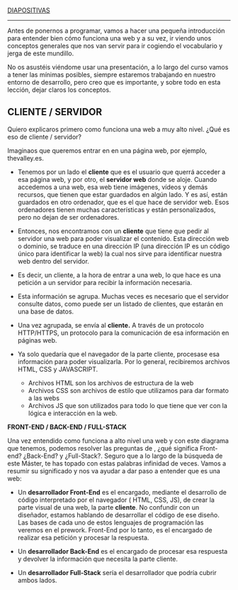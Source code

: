 
[DIAPOSITIVAS](S1-recursos/introduccion-desarrollo-web.pdf)

--- 

Antes de ponernos a programar, vamos a hacer una pequeña introducción para entender bien cómo funciona una web y a su vez, ir viendo unos conceptos generales que nos van servir para ir cogiendo el vocabulario y jerga de este mundillo.

No os asustéis viéndome usar una presentación, a lo largo del curso vamos a tener las mínimas posibles, siempre estaremos trabajando en nuestro entorno de desarrollo, pero creo que es importante, y sobre todo en esta lección, dejar claros los conceptos.

## CLIENTE / SERVIDOR

Quiero explicaros primero como funciona una web a muy alto nivel. ¿Qué es eso de cliente / servidor? 

Imaginaos que queremos entrar en en una página web, por ejemplo, thevalley.es.

- Tenemos por un lado el **cliente**  que es el usuario que querrá acceder a esa página web, y por otro, el **servidor web** donde se aloje. Cuando accedemos a una web, esa web tiene imágenes, vídeos y demás recursos, que tienen que estar guardados en algún lado. Y es así, están guardados en otro ordenador, que es el que hace de servidor web. Esos ordenadores tienen muchas características y están personalizados, pero no dejan de ser ordenadores.

- Entonces, nos encontramos con un **cliente** que tiene que pedir al servidor una web para poder visualizar el contenido. Esta dirección web o dominio, se traduce en una dirección IP (una dirección IP es un código único para identificar la web) la cual nos sirve para identificar nuestra web dentro del servidor.

- Es decir, un cliente, a la hora de entrar a una web, lo que hace es una petición a un servidor para recibir la información necesaria.

- Esta información se agrupa. Muchas veces es necesario que el servidor consulte datos, como puede ser un listado de clientes, que estarán en una base de datos.

- Una vez agrupada, se envía al **cliente.** A través de un protocolo HTTP/HTTPS, un protocolo para la comunicación de esa información en páginas web.

- Ya solo quedaría que el navegador de la parte cliente, procesase esa información para poder visualizarla. Por lo general, recibiremos archivos HTML, CSS y JAVASCRIPT.
    - Archivos HTML son los archivos de estructura de la web
    - Archivos CSS son archivos de estilo que utilizamos para dar formato a las webs
    - Archivos JS que son utilizados para todo lo que tiene que ver con la lógica e interacción en la web.

**FRONT-END / BACK-END / FULL-STACK**

Una vez entendido como funciona a alto nivel una web y con este diagrama que tenemos, podemos resolver las preguntas de , ¿qué significa Front-end? ¿Back-End? y ¿Full-Stack?. Seguro que a lo largo de la búsqueda de este Máster, te has topado con estas palabras infinidad de veces. Vamos a resumir su significado y nos va ayudar a dar paso a entender que es una web:

- Un **desarrollador Front-End** es el encargado, mediante el desarrollo de código interpretado por el navegador ( HTML, CSS, JS), de crear la parte visual de una web, la parte **cliente**. No confundir con un diseñador, estamos hablando de desarrollar el código de ese diseño. Las bases de cada uno de estos lenguajes de programación las veremos en el prework. Front-End por lo tanto, es el encargado de realizar esa petición y procesar la respuesta.

- Un **desarrollador Back-End** es el encargado de procesar esa respuesta y devolver la información que necesita la parte cliente.

- Un **desarrollador Full-Stack** sería el desarrollador que podría cubrir ambos lados.
